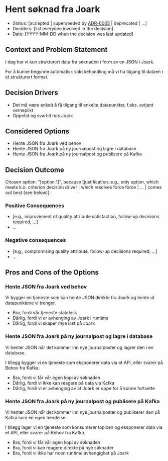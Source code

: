 # Hent søknad fra Joark

* Status: [accepted | superseeded by [ADR-0005](0005-example.md) | deprecated | …] <!-- optional -->
* Deciders: [list everyone involved in the decision] <!-- optional -->
* Date: [YYYY-MM-DD when the decision was last updated] <!-- optional -->

## Context and Problem Statement

I dag har vi kun strukturert data fra søknaden i form av en JSON i Joark.

For å kunne begynne automatisk saksbehandling må vi ha tilgang til dataen i et strukturert format.

## Decision Drivers 

* Det må være enkelt å få tilgang til enkelte datapunkter, f.eks. avtjent verneplikt
* Oppetid og svartid hos Joark

## Considered Options

* Hente JSON fra Joark ved behov
* Hente JSON fra Joark på ny journalpost og lagre i database
* Hente JSON fra Joark på ny journalpost og publisere på Kafka

## Decision Outcome

Chosen option: "[option 1]", because [justification. e.g., only option, which meets k.o. criterion decision driver | which resolves force force | … | comes out best (see below)].

### Positive Consequences <!-- optional -->

* [e.g., improvement of quality attribute satisfaction, follow-up decisions required, …]
* …

### Negative consequences <!-- optional -->

* [e.g., compromising quality attribute, follow-up decisions required, …]
* …

## Pros and Cons of the Options <!-- optional -->

### Hente JSON fra Joark ved behov

Vi bygger en tjeneste som kan hente JSON direkte fra Joark og hente ut datapunktene vi trenger.

* Bra, fordi vår tjeneste stateless
* Dårlig, fordi vi er avhenging av Joark i runtime
* Dårlig, fordi vi skaper mye last på Joark

### Hente JSON fra Joark på ny journalpost og lagre i database

Vi henter JSON når det kommer inn nye journalposter og lagrer den i en database.

I tillegg bygger vi en tjeneste som eksponerer data via et API, eller svarer på Behov fra Kafka.

* Bra, fordi vi får vår egen kopi av søknaden 
* Dårlig, fordi vi ikke kan reagere på data via Kafka
* Dårlig, fordi vi er avhenging av at Joark er oppe for å kunne fortsette

### Hente JSON fra Joark på ny journalpost og publisere på Kafka

Vi henter JSON når det kommer inn nye journalposter og publiserer den på Kafka som en egen hendelse.

I tillegg lager vi en tjeneste som konsumerer topicen og eksponerer data via et API, eller svarer på Behov fra Kafka.

* Bra, fordi vi får vår egen kopi av søknaden
* Bra, fordi vi kan reagere direkte på nye søknader
* Bra, fordi vi ikke har noen runtime avhengighet på Joark
